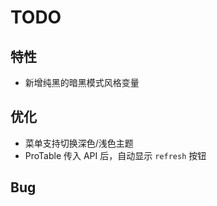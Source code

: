 # TODO

## 特性

- 新增纯黑的暗黑模式风格变量

## 优化

- 菜单支持切换深色/浅色主题
- ProTable 传入 API 后，自动显示 `refresh` 按钮

## Bug
